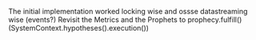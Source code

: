 The initial implementation worked locking wise and ossse datastreaming wise (events?) Revisit the Metrics and the Prophets to prophecy.fulfill() (SystemContext.hypotheses().execution())